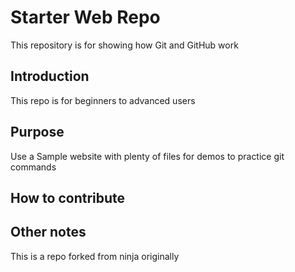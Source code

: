 # Starter Web Repo

This repository is for showing how Git and GitHub work

## Introduction
This repo is for beginners to advanced users 
## Purpose

Use a Sample website with plenty of files for demos to practice git commands
## How to contribute

## Other notes
This is a repo forked from ninja originally 
